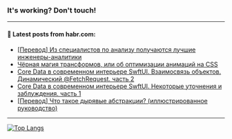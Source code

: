 ### It's working? Don't touch!

---
<!--
#### 🛠️ Technical stack:

![C++](https://img.shields.io/badge/C++-informational?logo=c%2B%2B&style=flat&logoColor=white&color=9C033A)
![Java](https://img.shields.io/badge/Java-informational?logo=java&style=flat&logoColor=white&color=007396)
![Kotlin](https://img.shields.io/badge/Kotlin-informational?logo=Kotlin&style=flat&logoColor=white&color=0095D5)
![JS](https://img.shields.io/badge/JS-informational?logo=javaScript&style=flat&logoColor=black&color=F7Df1E) <br>
![HTML5](https://img.shields.io/badge/HTML5-informational?logo=html5&style=flat&logoColor=white&color=E34F26)
![CSS3](https://img.shields.io/badge/CSS3-informational?logo=css3&style=flat&logoColor=white&color=157286)
![Sass](https://img.shields.io/badge/Saas-informational?logo=sass&style=flat&logoColor=white&color=hotpink)
![PHP](https://img.shields.io/badge/PHP-informational?logo=php&style=flat&logoColor=white&color=777BB4) <br>
![WebPAck](https://img.shields.io/badge/WebPack-informational?logo=webPack&style=flat&logoColor=white&color=FF6F00)
![Bootstrap](https://img.shields.io/badge/Bootstrap-informational?logo=Bootstrap&style=flat&logoColor=white&color=7952B3)
![MySQL](https://img.shields.io/badge/MySQL-informational?logo=MySQL&style=flat&logoColor=white&color=00f) <br>
![NodeJS](https://img.shields.io/badge/NodeJS-informational?logo=node.js&style=flat&logoColor=white&color=43853D)
![Spring](https://img.shields.io/badge/Spring-informational?logo=Spring&style=flat&logoColor=white&color=0A9EDC)
![Angular](https://img.shields.io/badge/Vue-informational?logo=vue.js&style=flat&logoColor=white&color=red)
![Git](https://img.shields.io/badge/Git-informational?logo=git&style=flat&logoColor=white&color=darkorange)

___
-->

#### 💬 Latest posts from habr.com:

<!-- BLOG-POST-LIST:START -->
- [[Перевод] Из специалистов по анализу получаются лучшие инженеры-аналитики](https://habr.com/ru/post/701624/?utm_source=habrahabr&utm_medium=rss&utm_campaign=701624)
- [Чёрная магия трансформов, или об оптимизации анимаций на CSS](https://habr.com/ru/post/701604/?utm_source=habrahabr&utm_medium=rss&utm_campaign=701604)
- [Core Data в современном интерьере SwftUI. Взаимосвязь объектов. Динамический @FetchRequest. часть 2](https://habr.com/ru/post/667874/?utm_source=habrahabr&utm_medium=rss&utm_campaign=667874)
- [Core Data в современном интерьере SwftUI. Некоторые уточнения и заблуждения. часть 1](https://habr.com/ru/post/663974/?utm_source=habrahabr&utm_medium=rss&utm_campaign=663974)
- [[Перевод] Что такое дырявые абстракции? &lpar;иллюстрированное руководство&rpar;](https://habr.com/ru/post/701400/?utm_source=habrahabr&utm_medium=rss&utm_campaign=701400)
<!-- BLOG-POST-LIST:END -->

---

[![Top Langs](https://github-readme-stats.vercel.app/api/top-langs/?username=zloylis&layout=compact&hide_border=true&theme=dracula)](https://github.com/zloylis)
